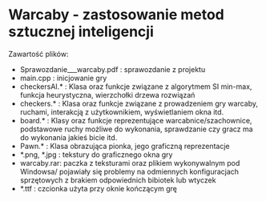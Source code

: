 # Warcaby - zastosowanie metod sztucznej inteligencji 

Zawartość plików:
- Sprawozdanie___warcaby.pdf : sprawozdanie z projektu
- main.cpp : inicjowanie gry
- checkersAI.* : Klasa oraz funkcje związane z algorytmem SI min-max, funkcja heurystyczna, wierzchołki drzewa rozwiązań
- checkers.* : Klasa oraz funkcje związane z prowadzeniem gry warcaby, ruchami, interakcją z użytkownikiem, wyświetlaniem okna itd.
- board.* : Klasy oraz funkcje reprezentujące warcabnice/szachownice, podstawowe ruchy możliwe do wykonania, sprawdzanie czy 
gracz ma do wykonania jakieś bicie itd.
- Pawn.* : Klasa obrazująca pionka, jego graficzną reprezentacje 
- *.png, *.jpg : tekstury do graficznego okna gry
- warcaby.rar: paczka z teksturami oraz plikiem wykonywalnym pod Windowsa/ pojawiały się problemy na odmiennych 
konfiguracjach sprzętowych z brakiem odpowiednich bibiotek lub wtyczek
- *.ttf : czcionka użyta przy oknie kończącym grę
